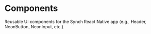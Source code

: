 # Components

Reusable UI components for the Synch React Native app (e.g., Header, NeonButton, NeonInput, etc.).

